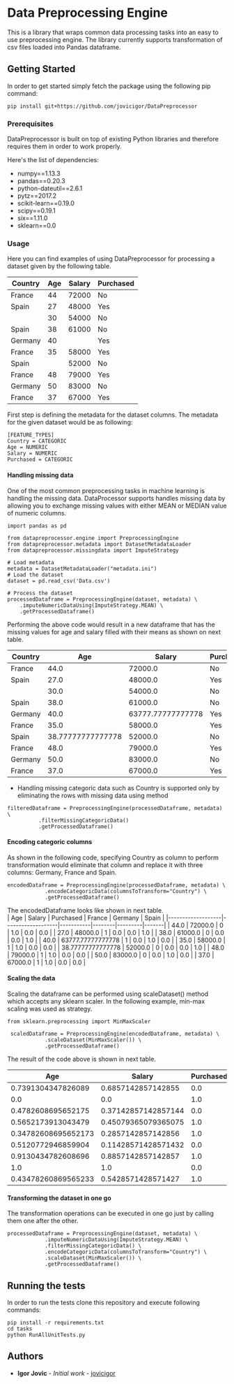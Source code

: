 # Data Preprocessing Engine

This is a library that wraps common data processing tasks into an easy to use preprocessing engine. 
The library currently supports transformation of csv files loaded into Pandas dataframe. 

## Getting Started

In order to get started simply fetch the package using the following pip command: 
```
pip install git+https://github.com/jovicigor/DataPreprocessor 
```
### Prerequisites
DataPreprocessor is built on top of existing Python libraries and therefore requires them in order to work properly. 

Here's the list of dependencies: 
- numpy==1.13.3
- pandas==0.20.3
- python-dateutil==2.6.1
- pytz==2017.2
- scikit-learn==0.19.0
- scipy==0.19.1
- six==1.11.0
- sklearn==0.0

### Usage

Here you can find examples of using DataPreprocessor for processing a dataset given by the following table. 

| Country | Age | Salary | Purchased | 
|---------|-----|--------|-----------| 
| France  | 44  | 72000  | No        | 
| Spain   | 27  | 48000  | Yes       | 
|         | 30  | 54000  | No        | 
| Spain   | 38  | 61000  | No        | 
| Germany | 40  |        | Yes       | 
| France  | 35  | 58000  | Yes       | 
| Spain   |     | 52000  | No        | 
| France  | 48  | 79000  | Yes       | 
| Germany | 50  | 83000  | No        | 
| France  | 37  | 67000  | Yes       | 

First step is defining the metadata for the dataset columns. The metadata for the given dataset would be as following: 
```
[FEATURE_TYPES]
Country = CATEGORIC
Age = NUMERIC
Salary = NUMERIC
Purchased = CATEGORIC
```

#### Handling missing data
One of the most common preprocessing tasks in machine learning is handling the missing data. DataProcessor supports handles missing data by allowing you to exchange missing values with either MEAN or MEDIAN value of numeric columns. 

```
import pandas as pd

from datapreprocessor.engine import PreprocessingEngine
from datapreprocessor.metadata import DatasetMetadataLoader
from datapreprocessor.missingdata import ImputeStrategy

# Load metadata
metadata = DatasetMetadataLoader("metadata.ini")
# Load the dataset
dataset = pd.read_csv('Data.csv')

# Process the dataset 
processedDataframe = PreprocessingEngine(dataset, metadata) \
    .imputeNumericDataUsing(ImputeStrategy.MEAN) \
    .getProcessedDataframe()
```
Performing the above code would result in a new dataframe that has the missing values for age and salary filled with their means as shown on next table. 

| Country | Age               | Salary            | Purchased | 
|---------|-------------------|-------------------|-----------| 
| France  | 44.0              | 72000.0           | No        | 
| Spain   | 27.0              | 48000.0           | Yes       | 
|         | 30.0              | 54000.0           | No        | 
| Spain   | 38.0              | 61000.0           | No        | 
| Germany | 40.0              | 63777.77777777778 | Yes       | 
| France  | 35.0              | 58000.0           | Yes       | 
| Spain   | 38.77777777777778 | 52000.0           | No        | 
| France  | 48.0              | 79000.0           | Yes       | 
| Germany | 50.0              | 83000.0           | No        | 
| France  | 37.0              | 67000.0           | Yes       | 

* Handling missing categoric data such as Country is supported only by eliminating the rows with missing data using method

```
filteredDataframe = PreprocessingEngine(processedDataframe, metadata) \
          .filterMissingCategoricData()
          .getProcessedDataframe()
```

#### Encoding categoric columns

As shown in the following code, specifying Country as column to perform transformation would eliminate that column and replace it with three columns: Germany, France and Spain. 
```
encodedDataframe = PreprocessingEngine(processedDataframe, metadata) \
            .encodeCategoricData(columnsToTransform="Country") \
            .getProcessedDataframe()
```
The encodedDataframe looks like shown in next table.  
| Age               | Salary            | Purchased | France | Germany | Spain | 
|-------------------|-------------------|-----------|--------|---------|-------| 
| 44.0              | 72000.0           | 0         | 1.0    | 0.0     | 0.0   | 
| 27.0              | 48000.0           | 1         | 0.0    | 0.0     | 1.0   | 
| 38.0              | 61000.0           | 0         | 0.0    | 0.0     | 1.0   | 
| 40.0              | 63777.77777777778 | 1         | 0.0    | 1.0     | 0.0   | 
| 35.0              | 58000.0           | 1         | 1.0    | 0.0     | 0.0   | 
| 38.77777777777778 | 52000.0           | 0         | 0.0    | 0.0     | 1.0   | 
| 48.0              | 79000.0           | 1         | 1.0    | 0.0     | 0.0   | 
| 50.0              | 83000.0           | 0         | 0.0    | 1.0     | 0.0   | 
| 37.0              | 67000.0           | 1         | 1.0    | 0.0     | 0.0   | 

#### Scaling the data

Scaling the dataframe can be performed using scaleDataset() method which accepts any sklearn scaler. In the following example, min-max scaling was used as strategy. 

```
from sklearn.preprocessing import MinMaxScaler

 scaledDataframe = PreprocessingEngine(encodedDataframe, metadata) \
            .scaleDataset(MinMaxScaler()) \
            .getProcessedDataframe()
```

The result of the code above is shown in next table. 

| Age                 | Salary              | Purchased | France | Germany | Spain | 
|---------------------|---------------------|-----------|--------|---------|-------| 
| 0.7391304347826089  | 0.6857142857142855  | 0.0       | 1.0    | 0.0     | 0.0   | 
| 0.0                 | 0.0                 | 1.0       | 0.0    | 0.0     | 1.0   | 
| 0.4782608695652175  | 0.37142857142857144 | 0.0       | 0.0    | 0.0     | 1.0   | 
| 0.5652173913043479  | 0.45079365079365075 | 1.0       | 0.0    | 1.0     | 0.0   | 
| 0.34782608695652173 | 0.2857142857142856  | 1.0       | 1.0    | 0.0     | 0.0   | 
| 0.5120772946859904  | 0.11428571428571432 | 0.0       | 0.0    | 0.0     | 1.0   | 
| 0.9130434782608696  | 0.8857142857142857  | 1.0       | 1.0    | 0.0     | 0.0   | 
| 1.0                 | 1.0                 | 0.0       | 0.0    | 1.0     | 0.0   | 
| 0.43478260869565233 | 0.5428571428571427  | 1.0       | 1.0    | 0.0     | 0.0   | 

#### Transforming the dataset in one go

The transformation operations can be executed in one go just by calling them one after the other. 

```
processedDataframe = PreprocessingEngine(dataset, metadata) \
            .imputeNumericDataUsing(ImputeStrategy.MEAN) \
            .filterMissingCategoricData() \
            .encodeCategoricData(columnsToTransform="Country") \
            .scaleDataset(MinMaxScaler()) \
            .getProcessedDataframe()
```

## Running the tests

In order to run the tests clone this repository and execute following commands: 
```
pip install -r requirements.txt
cd tasks
python RunAllUnitTests.py
```

## Authors

* **Igor Jovic** - *Initial work* - [jovicigor](https://github.com/jovicigor)
